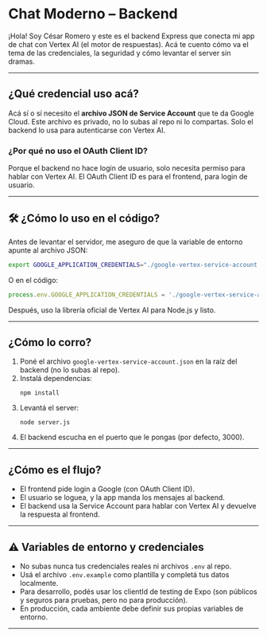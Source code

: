# Chat Moderno – Backend

¡Hola! Soy César Romero y este es el backend Express que conecta mi app de chat con Vertex AI (el motor de respuestas). Acá te cuento cómo va el tema de las credenciales, la seguridad y cómo levantar el server sin dramas.

---

## ¿Qué credencial uso acá?

Acá sí o sí necesito el **archivo JSON de Service Account** que te da Google Cloud. Este archivo es privado, no lo subas al repo ni lo compartas. Solo el backend lo usa para autenticarse con Vertex AI.

### ¿Por qué no uso el OAuth Client ID?
Porque el backend no hace login de usuario, solo necesita permiso para hablar con Vertex AI. El OAuth Client ID es para el frontend, para login de usuario.

---

## 🛠️ ¿Cómo lo uso en el código?

Antes de levantar el servidor, me aseguro de que la variable de entorno apunte al archivo JSON:

```bash
export GOOGLE_APPLICATION_CREDENTIALS="./google-vertex-service-account.json"
```

O en el código:

```js
process.env.GOOGLE_APPLICATION_CREDENTIALS = './google-vertex-service-account.json';
```

Después, uso la librería oficial de Vertex AI para Node.js y listo.

---

## ¿Cómo lo corro?

1. Poné el archivo `google-vertex-service-account.json` en la raíz del backend (no lo subas al repo).
2. Instalá dependencias:
   ```
   npm install
   ```
3. Levantá el server:
   ```
   node server.js
   ```
4. El backend escucha en el puerto que le pongas (por defecto, 3000).

---

## ¿Cómo es el flujo?

- El frontend pide login a Google (con OAuth Client ID).
- El usuario se loguea, y la app manda los mensajes al backend.
- El backend usa la Service Account para hablar con Vertex AI y devuelve la respuesta al frontend.

---

## ⚠️ Variables de entorno y credenciales

- No subas nunca tus credenciales reales ni archivos `.env` al repo.
- Usá el archivo `.env.example` como plantilla y completá tus datos localmente.
- Para desarrollo, podés usar los clientId de testing de Expo (son públicos y seguros para pruebas, pero no para producción).
- En producción, cada ambiente debe definir sus propias variables de entorno.

---



